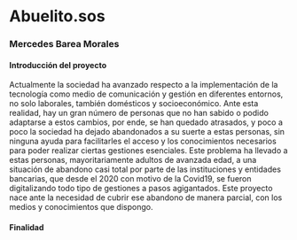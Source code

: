 <h1>Abuelito.sos</h1>
<h3>Mercedes Barea Morales</h3>
<h4> Introducción del proyecto </h4>
Actualmente la sociedad ha avanzado respecto a la implementación de la tecnología como medio de comunicación y gestión en diferentes entornos, no solo laborales, también domésticos y socioeconómico. Ante esta realidad, hay un gran número de personas que no han sabido o podido adaptarse a estos cambios, por ende, se han quedado atrasados, y poco a poco la sociedad ha dejado abandonados a su suerte a estas personas, sin ninguna ayuda para facilitarles el acceso y los conocimientos necesarios para poder realizar ciertas gestiones esenciales.
Este problema ha llevado a estas personas, mayoritariamente adultos de avanzada edad, a una situación de abandono casi total por parte de las instituciones y entidades bancarias, que desde el 2020 con motivo de la Covid19, se fueron digitalizando todo tipo de gestiones a pasos agigantados.
Este proyecto nace ante la necesidad de cubrir ese abandono de manera parcial, con los medios y conocimientos que dispongo.

<h4> Finalidad</h4>

